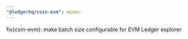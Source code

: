 ```yaml
---
"@ledgerhq/coin-evm": minor
---
```


fix(coin-evm): make batch size configurable for EVM Ledger explorer
